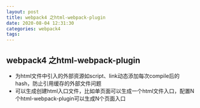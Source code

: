 ```yaml
---
layout: post
title: webpack4 之html-webpack-plugin
date: 2020-08-04 12:31:30
categories: webpack4
tags:
---
```

## webpack4 之html-webpack-plugin
- 为html文件中引入的外部资源如script、link动态添加每次compile后的hash，防止引用缓存的外部文件问题
- 可以生成创建html入口文件，比如单页面可以生成一个html文件入口，配置N个html-webpack-plugin可以生成N个页面入口



